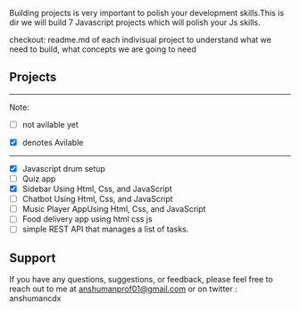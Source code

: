 

Building projects is very important to polish your development skills.This is dir we will build 7 Javascript projects which will polish your Js skills.



checkout: readme.md of each indivisual project to understand what we need to build, what concepts we are going to need 

## Projects
-------------------------------------
  Note:
- [ ] not avilable yet  

- [x] denotes  Avilable
-------------------------------------

- [x] Javascript drum setup
- [ ] Quiz app
- [x] Sidebar Using Html, Css, and JavaScript
- [ ] Chatbot Using Html, Css, and JavaScript
- [ ] Music Player AppUsing Html, Css, and JavaScript
- [ ] Food delivery app using html css js
- [ ] simple REST API that manages a list of tasks.

## Support
If you have any questions, suggestions, or feedback, please feel free to reach out to me at anshumanprof01@gmail.com or on twitter : anshumancdx